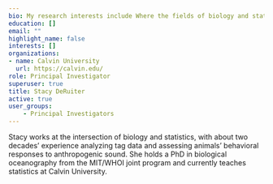 ```yaml
---
bio: My research interests include Where the fields of biology and statistics intersect.
education: []
email: ""
highlight_name: false
interests: []
organizations:
- name: Calvin University
  url: https://calvin.edu/
role: Principal Investigator
superuser: true
title: Stacy DeRuiter
active: true
user_groups:
    - Principal Investigators
---
```

Stacy works at the intersection of biology and statistics, with about two decades’ experience analyzing tag data and assessing animals’ behavioral responses to anthropogenic sound. She holds a PhD in biological oceanography from the MIT/WHOI joint program and currently teaches statistics at Calvin University.